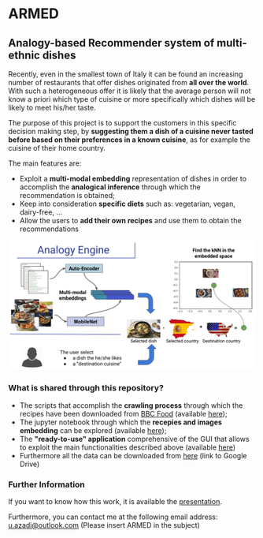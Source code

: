 # ARMED
## Analogy-based Recommender system of multi-ethnic dishes

Recently, even in the smallest town of Italy it can be found an increasing number of restaurants that offer dishes originated from __all over the world__. With such a heterogeneous offer it is likely that the average person will not know a priori which type of cuisine or more specifically which dishes will be likely to meet his/her taste.

The purpose of this project is to support the customers in this specific decision making step, by __suggesting them a dish of a cuisine never tasted before based on their preferences in a known cuisine__, as for example the cuisine of their home country.

The main features are:
* Exploit a __multi-modal embedding__ representation of dishes in order to accomplish the __analogical inference__ through which the recommendation is obtained;
* Keep into consideration __specific diets__ such as: vegetarian, vegan, dairy-free, ...
* Allow the users to __add their own recipes__ and use them to obtain the recommendations

<p align="center">
  <img src="https://github.com/uazadi/ARMED/blob/master/docs/Analogy.png">
</p>

### What is shared through this repository?
* The scripts that accomplish the __crawling process__ through which the recipes have been downloaded from [BBC Food](https://www.bbc.com/food) (available [here](https://github.com/uazadi/ARMED/tree/master/src/crawling));
* The jupyter notebook through which the __recepies and images embedding__ can be explored (available [here](https://github.com/uazadi/ARMED/tree/master/src/notebook_for_embedding)); 
* The __"ready-to-use" application__ comprehensive of the GUI that allows to exploit the main functionalities described above (available [here](https://github.com/uazadi/ARMED/tree/master/src))
* Furthermore all the data can be downloaded from [here](https://drive.google.com/file/d/1nPeekA4nwi8ntV0Nkbde5dTvsDwOpr-_/view?usp=sharing) (link to Google Drive)


### Further Information
If you want to know how this work, it is available the [presentation](https://github.com/uazadi/ARMED/blob/master/docs/Analogy-based_Recommender_system_of_multi-ethnic_dishes.pdf).

Furthermore, you can contact me at the following email address: u.azadi@outlook.com (Please insert ARMED in the subject)
